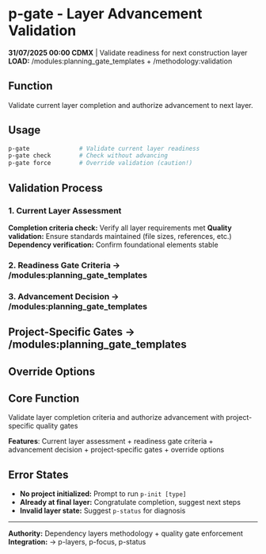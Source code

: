 # p-gate - Layer Advancement Validation

**31/07/2025 00:00 CDMX** | Validate readiness for next construction layer
**LOAD:** /modules:planning_gate_templates + /methodology:validation

## Function
Validate current layer completion and authorize advancement to next layer.

## Usage
```bash
p-gate              # Validate current layer readiness
p-gate check        # Check without advancing
p-gate force        # Override validation (caution!)
```

## Validation Process

### 1. Current Layer Assessment
**Completion criteria check:** Verify all layer requirements met
**Quality validation:** Ensure standards maintained (file sizes, references, etc.)
**Dependency verification:** Confirm foundational elements stable

### 2. Readiness Gate Criteria → /modules:planning_gate_templates

### 3. Advancement Decision → /modules:planning_gate_templates

## Project-Specific Gates → /modules:planning_gate_templates

## Override Options

## Core Function
Validate layer completion criteria and authorize advancement with project-specific quality gates

**Features**: Current layer assessment + readiness gate criteria + advancement decision + project-specific gates + override options

## Error States
- **No project initialized:** Prompt to run `p-init [type]`
- **Already at final layer:** Congratulate completion, suggest next steps
- **Invalid layer state:** Suggest `p-status` for diagnosis

---
**Authority:** Dependency layers methodology + quality gate enforcement
**Integration:** → p-layers, p-focus, p-status